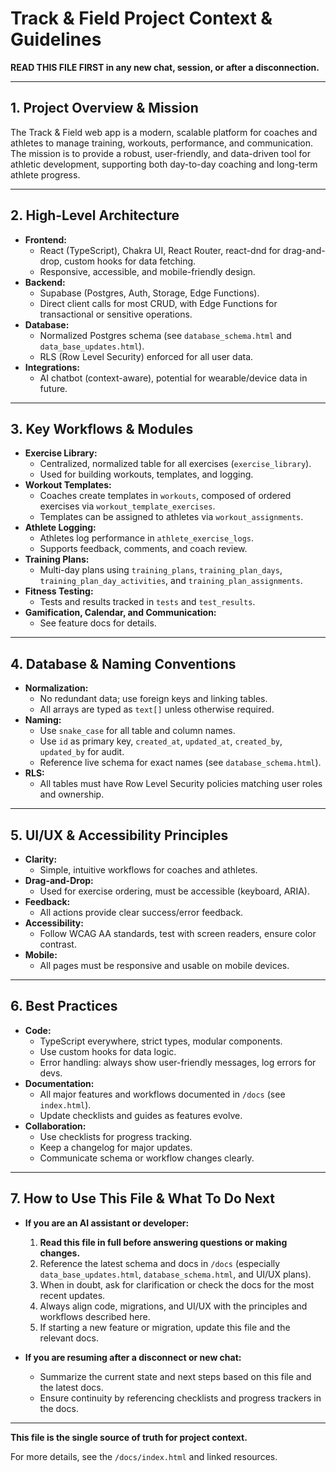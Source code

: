 # Track & Field Project Context & Guidelines

**READ THIS FILE FIRST in any new chat, session, or after a disconnection.**

---

## 1. Project Overview & Mission

The Track & Field web app is a modern, scalable platform for coaches and athletes to manage training, workouts, performance, and communication. The mission is to provide a robust, user-friendly, and data-driven tool for athletic development, supporting both day-to-day coaching and long-term athlete progress.

---

## 2. High-Level Architecture

- **Frontend:**
  - React (TypeScript), Chakra UI, React Router, react-dnd for drag-and-drop, custom hooks for data fetching.
  - Responsive, accessible, and mobile-friendly design.
- **Backend:**
  - Supabase (Postgres, Auth, Storage, Edge Functions).
  - Direct client calls for most CRUD, with Edge Functions for transactional or sensitive operations.
- **Database:**
  - Normalized Postgres schema (see `database_schema.html` and `data_base_updates.html`).
  - RLS (Row Level Security) enforced for all user data.
- **Integrations:**
  - AI chatbot (context-aware), potential for wearable/device data in future.

---

## 3. Key Workflows & Modules

- **Exercise Library:**
  - Centralized, normalized table for all exercises (`exercise_library`).
  - Used for building workouts, templates, and logging.
- **Workout Templates:**
  - Coaches create templates in `workouts`, composed of ordered exercises via `workout_template_exercises`.
  - Templates can be assigned to athletes via `workout_assignments`.
- **Athlete Logging:**
  - Athletes log performance in `athlete_exercise_logs`.
  - Supports feedback, comments, and coach review.
- **Training Plans:**
  - Multi-day plans using `training_plans`, `training_plan_days`, `training_plan_day_activities`, and `training_plan_assignments`.
- **Fitness Testing:**
  - Tests and results tracked in `tests` and `test_results`.
- **Gamification, Calendar, and Communication:**
  - See feature docs for details.

---

## 4. Database & Naming Conventions

- **Normalization:**
  - No redundant data; use foreign keys and linking tables.
  - All arrays are typed as `text[]` unless otherwise required.
- **Naming:**
  - Use `snake_case` for all table and column names.
  - Use `id` as primary key, `created_at`, `updated_at`, `created_by`, `updated_by` for audit.
  - Reference live schema for exact names (see `database_schema.html`).
- **RLS:**
  - All tables must have Row Level Security policies matching user roles and ownership.

---

## 5. UI/UX & Accessibility Principles

- **Clarity:**
  - Simple, intuitive workflows for coaches and athletes.
- **Drag-and-Drop:**
  - Used for exercise ordering, must be accessible (keyboard, ARIA).
- **Feedback:**
  - All actions provide clear success/error feedback.
- **Accessibility:**
  - Follow WCAG AA standards, test with screen readers, ensure color contrast.
- **Mobile:**
  - All pages must be responsive and usable on mobile devices.

---

## 6. Best Practices

- **Code:**
  - TypeScript everywhere, strict types, modular components.
  - Use custom hooks for data logic.
  - Error handling: always show user-friendly messages, log errors for devs.
- **Documentation:**
  - All major features and workflows documented in `/docs` (see `index.html`).
  - Update checklists and guides as features evolve.
- **Collaboration:**
  - Use checklists for progress tracking.
  - Keep a changelog for major updates.
  - Communicate schema or workflow changes clearly.

---

## 7. How to Use This File & What To Do Next

- **If you are an AI assistant or developer:**
  1. **Read this file in full before answering questions or making changes.**
  2. Reference the latest schema and docs in `/docs` (especially `data_base_updates.html`, `database_schema.html`, and UI/UX plans).
  3. When in doubt, ask for clarification or check the docs for the most recent updates.
  4. Always align code, migrations, and UI/UX with the principles and workflows described here.
  5. If starting a new feature or migration, update this file and the relevant docs.

- **If you are resuming after a disconnect or new chat:**
  - Summarize the current state and next steps based on this file and the latest docs.
  - Ensure continuity by referencing checklists and progress trackers in the docs.

---

**This file is the single source of truth for project context.**

For more details, see the `/docs/index.html` and linked resources. 